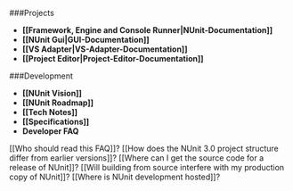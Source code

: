 ###Projects

* **[[Framework, Engine and Console Runner|NUnit-Documentation]]**
* **[[NUnit Gui|GUI-Documentation]]**
* **[[VS Adapter|VS-Adapter-Documentation]]**
* **[[Project Editor|Project-Editor-Documentation]]**

###Development

 * **[[NUnit Vision]]**
 * **[[NUnit Roadmap]]**
 * **[[Tech Notes]]**
 * **[[Specifications]]**
 * **Developer FAQ**
 
 [[Who should read this FAQ]]?
 [[How does the NUnit 3.0 project structure differ from earlier versions]]?
 [[Where can I get the source code for a release of NUnit]]?
 [[Will building from source interfere with my production copy of NUnit]]?
 [[Where is NUnit development hosted]]?

